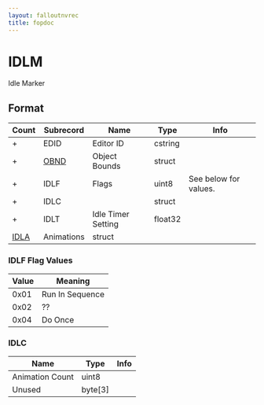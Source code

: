 ```yaml
---
layout: falloutnvrec
title: fopdoc
---
```

IDLM
====

Idle Marker

## Format

Count | Subrecord | Name | Type | Info
------|-------|------|------|-----
+ | EDID | Editor ID | cstring |
+ | [OBND](Subrecords/OBND.html) | Object Bounds | struct |
+ | IDLF | Flags | uint8 | See below for values.
+ | IDLC | | struct |
+ | IDLT | Idle Timer Setting | float32 |
 | [IDLA](Subrecords/IDLA.html) | Animations | struct |

### IDLF Flag Values

Value | Meaning
------|--------
0x01 | Run In Sequence
0x02 | ??
0x04 | Do Once

### IDLC

Name | Type | Info
-----|------|-----
Animation Count | uint8 |
Unused | byte[3] |
